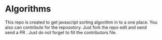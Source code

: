 # Algorithms
This repo is created to get javascript sorting algorithm in to a one place. You also can contribute for the reposotory. Just fork the repo edit and send send a PR . Just do not forget to fill the contributors file.   
